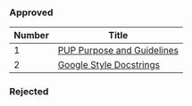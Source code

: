 ### Approved

Number | Title 
------ | -----
1 | [PUP Purpose and Guidelines](https://github.com/pulp/pups/blob/master/pup-0001.md)
2 | [Google Style Docstrings](https://github.com/pulp/pups/blob/master/pup-0002.md)

### Rejected
